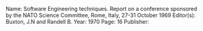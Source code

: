 
Name:  Software Engineering techniques.  Report on a conference sponsored by the NATO Science Committee, Rome, Italy, 27-31 October 1969
Editor(s):  Buxton, J.N and Randell B.
Year:  1970
Page: 16
Publisher: